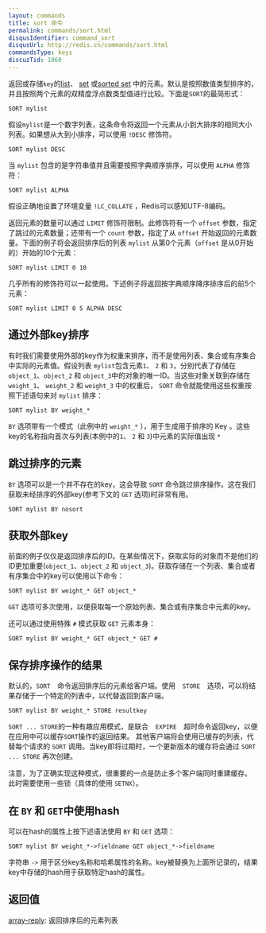 ```yaml
---
layout: commands
title: sort 命令
permalink: commands/sort.html
disqusIdentifier: command_sort
disqusUrl: http://redis.cn/commands/sort.html
commandsType: keys
discuzTid: 1060
---
```


返回或存储`key`的[list][tdtl]、 [set][tdts] 或[sorted set][tdtss] 中的元素。默认是按照数值类型排序的，并且按照两个元素的双精度浮点数类型值进行比较。下面是`SORT`的最简形式：

[tdtl]: /topics/data-types#lists
[tdts]: /topics/data-types#set
[tdtss]: /topics/data-types#sorted-sets

```
SORT mylist
```

假设`mylist`是一个数字列表，这条命令将返回一个元素从小到大排序的相同大小列表。如果想从大到小排序，可以使用 `!DESC` 修饰符。

```
SORT mylist DESC
```

当 `mylist` 包含的是字符串值并且需要按照字典顺序排序，可以使用 `ALPHA` 修饰符：

```
SORT mylist ALPHA
```

假设正确地设置了环境变量 `!LC_COLLATE` ，Redis可以感知UTF-8编码。

返回元素的数量可以通过 `LIMIT` 修饰符限制。此修饰符有一个 `offset` 参数，指定了跳过的元素数量；还带有一个 `count` 参数，指定了从 `offset` 开始返回的元素数量。下面的例子将会返回排序后的列表 `mylist` 从第0个元素（`offset` 是从0开始的）开始的10个元素： 

```
SORT mylist LIMIT 0 10
```

几乎所有的修饰符可以一起使用。下述例子将返回按字典顺序降序排序后的前5个元素：

```
SORT mylist LIMIT 0 5 ALPHA DESC
```

## 通过外部key排序

有时我们需要使用外部的key作为权重来排序，而不是使用列表、集合或有序集合中实际的元素值。假设列表 `mylist`包含元素`1`、 `2` 和 `3`，分别代表了存储在`object_1`、`object_2` 和 `object_3`中的对象的唯一ID。当这些对象关联到存储在`weight_1`、 `weight_2` 和 `weight_3` 中的权重后， `SORT`  命令就能使用这些权重按照下述语句来对 `mylist` 排序：

```
SORT mylist BY weight_*
```

`BY` 选项带有一个模式（此例中的 `weight_*` ），用于生成用于排序的 Key 。这些key的名称指向首次与列表(本例中的`1`、 `2` 和 `3`)中元素的实际值出现 `*` 

## 跳过排序的元素 

`BY` 选项可以是一个并不存在的key，这会导致 `SORT` 命令跳过排序操作。这在我们获取未经排序的外部key(参考下文的 `GET` 选项)时非常有用。

```
SORT mylist BY nosort
```

## 获取外部key

前面的例子仅仅是返回排序后的ID。在某些情况下，获取实际的对象而不是他们的ID更加重要(`object_1`、`object_2` 和 `object_3`)。获取存储在一个列表、集合或者有序集合中的key可以使用以下命令：

```
SORT mylist BY weight_* GET object_*
```

`GET` 选项可多次使用，以便获取每一个原始列表、集合或有序集合中元素的key。

还可以通过使用特殊 `#` 模式获取 `GET` 元素本身：

```
SORT mylist BY weight_* GET object_* GET #
```

## 保存排序操作的结果

默认的，`SORT`　命令返回排序后的元素给客户端。使用　`STORE`　选项，可以将结果存储于一个特定的列表中，以代替返回到客户端。

```
SORT mylist BY weight_* STORE resultkey
```

`SORT ... STORE`的一种有趣应用模式，是联合　`EXPIRE`　超时命令返回key，以便在应用中可以缓存`SORT`操作的返回结果。
其他客户端将会使用已缓存的列表，代替每个请求的 `SORT` 调用。当key即将过期时，一个更新版本的缓存将会通过 `SORT ... STORE` 再次创建。

注意，为了正确实现这种模式，很重要的一点是防止多个客户端同时重建缓存。
此时需要使用一些锁（具体的使用 `SETNX`）。

## 在 `BY` 和 `GET`中使用hash

可以在hash的属性上按下述语法使用 `BY` 和 `GET` 选项：

```
SORT mylist BY weight_*->fieldname GET object_*->fieldname
```

字符串 `->` 用于区分key名称和哈希属性的名称。key被替换为上面所记录的，结果key中存储的hash用于获取特定hash的属性。

## 返回值

[array-reply](/topics/protocol.html#array-reply): 返回排序后的元素列表
